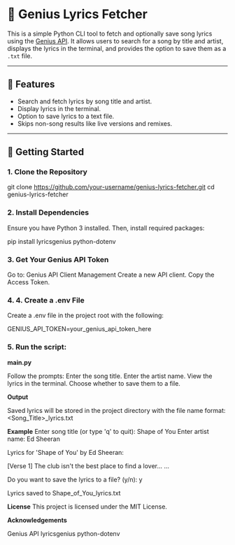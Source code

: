 # 🎵 Genius Lyrics Fetcher

This is a simple Python CLI tool to fetch and optionally save song lyrics using the [Genius API](https://genius.com/developers). It allows users to search for a song by title and artist, displays the lyrics in the terminal, and provides the option to save them as a `.txt` file.

---

## 🔧 Features

- Search and fetch lyrics by song title and artist.
- Display lyrics in the terminal.
- Option to save lyrics to a text file.
- Skips non-song results like live versions and remixes.

---

## 🚀 Getting Started

### 1. Clone the Repository

git clone https://github.com/your-username/genius-lyrics-fetcher.git
cd genius-lyrics-fetcher

### 2. Install Dependencies
Ensure you have Python 3 installed. Then, install required packages:

pip install lyricsgenius python-dotenv

### 3. Get Your Genius API Token

Go to: Genius API Client Management
Create a new API client.
Copy the Access Token.

### 4. 4. Create a .env File

Create a .env file in the project root with the following:

GENIUS_API_TOKEN=your_genius_api_token_here


### 5. Run the script:

**main.py**

Follow the prompts:
Enter the song title.
Enter the artist name.
View the lyrics in the terminal.
Choose whether to save them to a file.

**Output**

Saved lyrics will be stored in the project directory with the file name format:
<Song_Title>_lyrics.txt


**Example**
Enter song title (or type 'q' to quit): Shape of You
Enter artist name: Ed Sheeran

Lyrics for 'Shape of You' by Ed Sheeran:

[Verse 1]
The club isn't the best place to find a lover...
...

Do you want to save the lyrics to a file? (y/n): y

Lyrics saved to Shape_of_You_lyrics.txt


**License**
This project is licensed under the MIT License.

**Acknowledgements**

Genius API
lyricsgenius
python-dotenv
